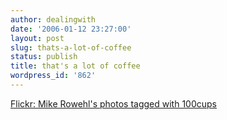 ```yaml
---
author: dealingwith
date: '2006-01-12 23:27:00'
layout: post
slug: thats-a-lot-of-coffee
status: publish
title: that's a lot of coffee
wordpress_id: '862'
---
```


[Flickr: Mike Rowehl's photos tagged with 100cups][1]

   [1]: http://www.flickr.com/photos/miker/tags/100cups/

